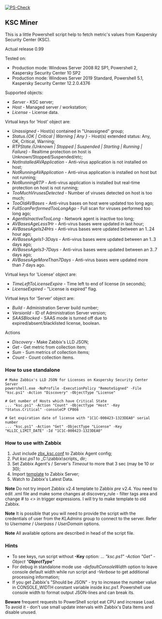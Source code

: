 [![PS-Check](https://github.com/atao/KSC/actions/workflows/blank.yml/badge.svg)](https://github.com/atao/KSC/actions/workflows/blank.yml)
## KSC Miner 
This is a little Powershell script help to fetch metric's values from Kaspersky Security Center (KSC).

Actual release 0.99

Tested on:
- Production mode: Windows Server 2008 R2 SP1, Powershell 2, Kaspersky Security Center 10 SP2
- Production mode:	Windows Server 2019 Standard, Powershell 5.1, Kaspersky Security Center 12.2.0.4376
 
Supported objects:

- _Server_  - KSC server;
- _Host_    - Managed server / workstation;
- _License_ - License data.

Virtual keys for 'Host' object are:
- _Unassigned_ - Host(s) contained in "Unassigned" group;
- _Status.{OK | Critical | Warning | Any }_ - Host(s) extended status: Any, OK, Critical, Warning;
- _RTPState.{Unknown | Stopped | Suspended | Starting | Running | Failure}_ - Realtime protection on host is Unknown/Stopped/Suspended/etc;
- _NotInstalledAVApplication_ - Anti-virus application is not installed on host;
- _NotRunningAVApplication_ - Anti-virus application is installed on host but not running;
- _NotRunningRTP_ - Anti-virus application is installed but real-time protection on host is not running;
- _TooMuchVirusesDetected_ - Number of viruses detected  on host is too much;
- _TooOldAVBases_ - Anti-virus bases on host were updated too long ago;
- _FullScanPerformedTooLongAgo_ - Full scan for viruses performed too long ago;
- _AgentIsInactiveTooLong_ - Network agent is inactive too long;
- _AVBasesAgeLess1Hr_ - Anti-virus bases were updated in last hour;
- _AVBasesAgeIs24Hrs_ - Anti-virus bases were updated between an 1..24 hour ago;
- _AVBasesAgeIs1-3Days_ - Anti-virus bases were updated between an 1..3 days ago;
- _AVBasesAgeIs3-7Days_ - Anti-virus bases were updated between an 3..7 days ago;
- _AVBasesAgeMoreThan7Days_ - Anti-virus bases were updated more than 7 days ago.

Virtual keys for 'License' object are:
- _TimeLeftToLicenseExpire_ - Time left to end of license (in seconds);
- _LicenseExpired_ - "License is expired" flag.

Virtual keys for 'Server' object are:
- _Build_ - Administration Server build number;
- _VersionId_ - ID of Administration Server version;
- _SAASBlocked_ - SAAS mode is turned off due to expired/absent/blacklisted license, boolean.

Actions
- _Discovery_ - Make Zabbix's LLD JSON;
- _Get_       - Get metric from collection item;
- _Sum_       - Sum metrics of collection items;
- _Count_     - Count collection items.


### How to use standalone

    # Make Zabbix's LLD JSON for Licenses on Kaspersky Security Center Server
    powershell.exe -NoProfile -ExecutionPolicy "RemoteSigned" -File "ksc.ps1" -Action "Discovery" -ObjectType "License"

    # Get number of Hosts which have Critical State 
    ... "ksc.ps1" -Action "Count" -ObjectType "Host" -Key "Status.Critical" -consoleCP CP866

    # Get expiration date of license with "1C1C-000423-1323DEA0" serial number
    ... "ksc.ps1" -Action "Get" -ObjectType "License" -Key "KLLIC_LIMIT_DATE" -Id "1C1C-000423-1323DEA0"



### How to use with Zabbix
1. Just include [zbx_ksc.conf](https://github.com/zbx-sadman/ksc/tree/master/Zabbix_Templates/zbx_ksc.conf) to Zabbix Agent config;
2. Put _ksc.ps1_ to _C:\zabbix\scripts\_ dir;
3. Set Zabbix Agent's / Server's _Timeout_ to more that 3 sec (may be 10 or 30);
4. Import [template](https://github.com/zbx-sadman/HASP/tree/master/Zabbix_Templates) to Zabbix Server;
5. Watch to Zabbix's Latest Data.

**Note**
Do not try import Zabbix v2.4 template to Zabbix _pre_ v2.4. You need to edit .xml file and make some changes at discovery_rule - filter tags area and change _#_ to _<>_ in trigger expressions. I will try to make template to old Zabbix.

**Note**
It is possible that you will need to provide the script with the credentials of user from the _KLAdmins_ group to connect to the server. Refer to _Username_ / _Userpass_ / _UserDomain_ options.

**Note**
All available options are described in head of the script file.

### Hints
- To see keys, run script without **-Key** option: 
  _... "ksc.ps1" -Action "Get" -Object "**ObjectType**"_  
- For debug in standalone mode use _-defaultConsoleWidth_ option to leave console default width while run script and
   _-Verbose_ to get additional processing information;
- If you get Zabbix's "Should be JSON" - try to increase the number value in CONSOLE_WIDTH constant variable inside _ksc.ps1_. 
  Powershell use console width to format output JSON-lines and can break its. 

**Beware** frequent requests to PowerShell script eat CPU and increase Load. To avoid it - don't use small update intervals with Zabbix's Data Items and disable unused.
